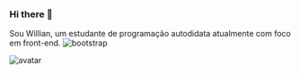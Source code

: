 ### Hi there 👋

Sou Willian, um estudante de programação autodidata atualmente com foco em front-end.
![bootstrap](https://user-images.githubusercontent.com/18532618/131926481-07dc48d4-4181-4598-98d6-2895a50f67fb.png)

![avatar](https://user-images.githubusercontent.com/18532618/131926270-fe76b9df-935b-4782-b22f-c936c3c6ef7c.png)
